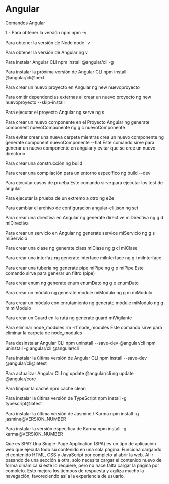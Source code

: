 # Angular

Comandos Angular

1.- Para obtener la versión npm
npm -v

Para obtener la versión de Node
node -v

Para obtener la versión de Angular
ng v

Para instalar Angular CLI
npm install @angular/cli -g

Para instalar la próxima versión de Angular CLI
npm install @angular/cli@next

Para crear un nuevo proyecto en Angular
ng new nuevoproyecto

Para omitir dependencias externas al crear un nuevo proyecto
ng new nuevoproyecto --skip-install

Para ejecutar el proyecto Angular
ng serve
ng s

Para crear un nuevo componente en el Proyecto Angular
ng generate component nuevoComponente
ng g c nuevoComponente

Para evitar crear una nueva carpeta mientras crea un nuevo componente
ng generate component nuevoComponente --flat
Este comando sirve para generar un nuevo componente en angular y evitar que se cree un nuevo directorio

Para crear una construcción
ng build

Para crear una compilación para un entorno específico
ng build --dev

Para ejecutar casos de prueba
Este comando sirve para ejecutar los test de angular

Para ejecutar la prueba de un extremo a otro
ng e2e

Para cambiar el archivo de configuración angular-cli.json
ng set

Para crear una directiva en Angular
ng generate directive miDirectiva
ng g d miDirectiva

Para crear un servicio en Angular
ng generate service miServicio
ng g s miServicio

Para crear una clase
ng generate class miClase
ng g cl miClase

Para crear una interfaz
ng generate interface miInterface
ng g i miInterface

Para crear una tubería
ng generate pipe miPipe
ng g p miPipe
Este comando sirve para generar un filtro (pipe)

Para crear enum
ng generate enum enumDato
ng g e enumDato

Para crear un módulo
ng generate module miModulo
ng g m miModulo

Para crear un módulo con enrutamiento
ng generate module miModulo
ng g m miModulo

Para crear un Guard en la ruta
ng generate guard miVigilante

Para eliminar node_modules
rm -rf node_modules
Este comando sirve para eliminar la carpeta de node_modules

Para desinstalar Angular CLI
npm uninstall --save-dev @angular/cli
npm uninstall -g angular/cli @angular/cli

Para instalar la última versión de Angular CLI
npm install --save-dev @angular/cli@latest

Para actualizar Angular CLI
ng update @angular/cli
ng update @angular/core

Para limpiar la caché
npm cache clean

Para instalar la última versión de TypeScript
npm install -g typescript@latest

Para instalar la última versión de Jasmine / Karma
npm install -g jasmine@VERSION_NUMBER

Para instalar la versión específica de Karma
npm install -g karma@VERSION_NUMBER

Que es SPA?
Una Single-Page Application (SPA) es un tipo de aplicación web que ejecuta todo su contenido en una sola página.
Funciona cargando el contenido HTML, CSS y JavaScript por completo al abrir la web. Al ir pasando de una sección a otra, solo necesita cargar el contenido nuevo de forma dinámica si este lo requiere, pero no hace falta cargar la página por completo. Esto mejora los tiempos de respuesta y agiliza mucho la navegación, favoreciendo así a la experiencia de usuario.
